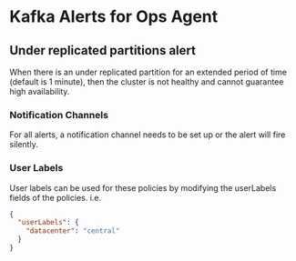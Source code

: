 # Kafka Alerts for Ops Agent

## Under replicated partitions alert
When there is an under replicated partition for an extended period of time (default is 1 minute), then the cluster is not healthy and cannot guarantee high availability.

### Notification Channels
For all alerts, a notification channel needs to be set up or the alert will fire silently.

### User Labels
User labels can be used for these policies by modifying the userLabels fields of the policies. i.e.

```json
{ 
  "userLabels": {
    "datacenter": "central"
  }
}
```
